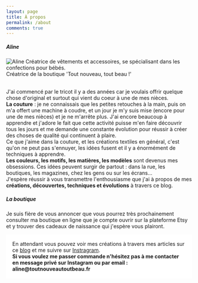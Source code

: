 ```yaml
---
layout: page
title: À propos
permalink: /about
comments: true
---
```


<div class="row justify-content-between">

<div class="col-md-6">
<div class="sticky-top sticky-top-80">
<h5>Aline</h5>
<div>
<img class="about-thumb" src="https://www.gravatar.com/avatar/0ec26da97a064b0cd49555d9ee0da48f?s=250&amp;d=mm&amp;r=x" alt="Aline">
<span class="about-author-description"> Créatrice de vêtements et accessoires, se spécialisant dans les confections pour bébés.<br>Créatrice de la boutique 'Tout nouveau, tout beau !'</span>
</div>
<br>
<p>
J'ai commencé par le tricot il y a des années car je voulais offrir quelque chose d'original et surtout qui vient du coeur à une de mes nièces.<br>
<b>La couture</b> : je ne connaissais que les petites retouches à la main, puis on m'a offert une machine à coudre, et un jour je m'y suis mise (encore pour une de mes nièces) et je ne m'arrête plus. J'ai encore beaucoup à apprendre et j'adore le fait que cette activité puisse m'en faire découvrir tous les jours et me demande une constante évolution pour réussir à créer des choses de qualité qui continuent à plaire.<br>
Ce que j'aime dans la couture, et les créations textiles en général, c'est qu'on ne peut pas s'ennuyer, les idées fusent et il y a énormément de techniques à apprendre.<br>
<b>Les couleurs, les motifs, les matières, les modèles</b> sont devenus mes obsessions.  Ces idées peuvent surgir de partout : dans la rue, les boutiques, les magazines, chez les gens ou sur les écrans...<br>
J'espère réussir à vous transmettre l'enthousiasme que j'ai à propos de mes <b>créations, découvertes, techniques et évolutions</b> à travers ce blog.
</p>
</div>
</div>

<div class="col-md-6 pr-5">    
<h5>La boutique</h5>
<p>Je suis fière de vous annoncer que vous pourrez très prochainement consulter ma boutique en ligne que je compte ouvrir sur la plateforme Etsy et y trouver des cadeaux de naissance qui j'espère vous plairont.</p>
<p style="background-color:white; padding:1.2em;">En attendant vous pouvez voir mes créations à travers mes articles sur ce <a href="/index.html">blog</a> et me suivre sur <a href="https://www.instagram.com/aline_delvalle" target="_blank">Instragram</a>.<br>
<b>Si vous voulez me passer commande n'hésitez pas à me contacter en message privé sur Instagram ou par email : aline@toutnouveautoutbeau.fr</b></p>
</div>
</div>